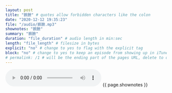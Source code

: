 ```yaml
---
layout: post
title: "摭臉" # quotes allow forbidden characters like the colon
date: "2020-12-12 19:35:23"
file: "/audio/摭臉.mp3"
shownotes: "摭臉"
summary: "摭臉"
duration: "file_duration" # audio length in min:sec
length: "file_length" # filesize in bytes
explicit: "no" # change to yes to flag with the explicit tag
block: "no" # change to yes to keep an episode from showing up in iTunes
# permalink: /1 # will be the ending part of the pages URL, delete to default to the title
---
```


<audio controls>
<source src="{{site.url}}{{site.baseurl}}{{ page.file }}" type="audio/x-mp3">
Your browser does not support the audio element.
</audio>
{{ page.shownotes }}
